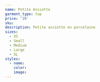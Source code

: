 ```yaml
---
name: Petite Assiette
garment_type: top
price: '20'
sku:
description: Petite assiette en porcelaine
sizes:
  - XS
  - Small
  - Medium
  - Large
  - XL
styles:
  - name:
    color:
    image:
---
```

